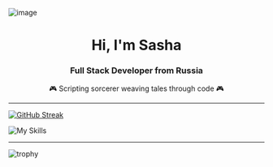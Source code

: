 


![image](https://github.com/user-attachments/assets/414aedfb-e605-4d6e-9a84-1c5f0636ef4a)


<div id="header" align="center">
          <h1>Hi, I'm Sasha</hl>
          <h3>Full Stack Developer from Russia</h3> 
          🎮 Scripting sorcerer weaving tales through code 🎮
          
</div>

---

[![GitHub Streak](https://github-readme-streak-stats.herokuapp.com?user=SephirothAgent&theme=highcontrast&hide_border=true&card_width=1000)](https://git.io/streak-stats)

![My Skills](https://skillicons.dev/icons?i=unreal,gamemakerstudio,godot,java,py,js,html,pytorch,dotnet,git,github,stackoverflow,anaconda,npm,figma,sketchup,ae,ps,xd,ai,ableton,visualstudio,vscode,idea,pycharm,bash,powershell,notion,obsidian,discord)

---

![trophy](https://github-profile-trophy.vercel.app/?username=SephirothAgent&title=Commits,Followers&theme=juicyfresh)

          
          
